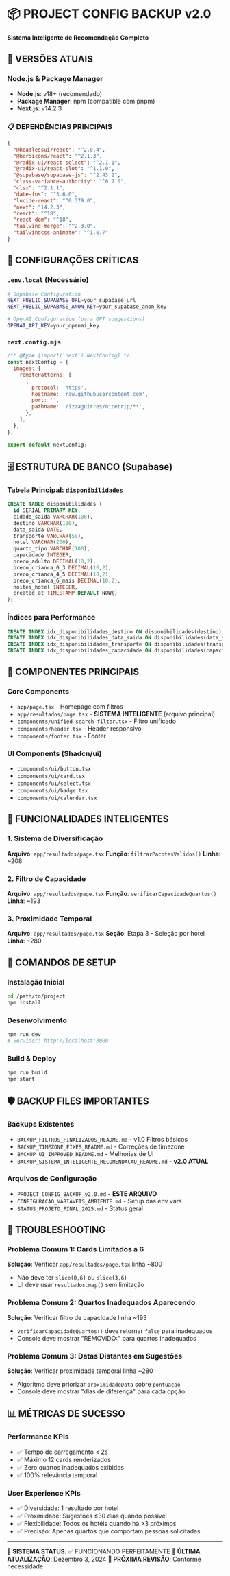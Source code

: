 # 📦 PROJECT CONFIG BACKUP v2.0
**Sistema Inteligente de Recomendação Completo**

## 🚀 VERSÕES ATUAIS

### Node.js & Package Manager
- **Node.js**: v18+ (recomendado)
- **Package Manager**: npm (compatible com pnpm)
- **Next.js**: v14.2.3

### 📋 DEPENDÊNCIAS PRINCIPAIS
```json
{
  "@headlessui/react": "^2.0.4",
  "@heroicons/react": "^2.1.3",
  "@radix-ui/react-select": "^2.1.1",
  "@radix-ui/react-slot": "^1.1.0",
  "@supabase/supabase-js": "^2.43.2",
  "class-variance-authority": "^0.7.0",
  "clsx": "^2.1.1",
  "date-fns": "^3.6.0",
  "lucide-react": "^0.379.0",
  "next": "14.2.3",
  "react": "^18",
  "react-dom": "^18",
  "tailwind-merge": "^2.3.0",
  "tailwindcss-animate": "^1.0.7"
}
```

## 🔧 CONFIGURAÇÕES CRÍTICAS

### `.env.local` (Necessário)
```bash
# Supabase Configuration
NEXT_PUBLIC_SUPABASE_URL=your_supabase_url
NEXT_PUBLIC_SUPABASE_ANON_KEY=your_supabase_anon_key

# OpenAI Configuration (para GPT suggestions)
OPENAI_API_KEY=your_openai_key
```

### `next.config.mjs`
```javascript
/** @type {import('next').NextConfig} */
const nextConfig = {
  images: {
    remotePatterns: [
      {
        protocol: 'https',
        hostname: 'raw.githubusercontent.com',
        port: '',
        pathname: '/izzaguirres/nicetrip/**',
      },
    ],
  },
};

export default nextConfig;
```

## 🗄️ ESTRUTURA DE BANCO (Supabase)

### Tabela Principal: `disponibilidades`
```sql
CREATE TABLE disponibilidades (
  id SERIAL PRIMARY KEY,
  cidade_saida VARCHAR(100),
  destino VARCHAR(100),
  data_saida DATE,
  transporte VARCHAR(50),
  hotel VARCHAR(200),
  quarto_tipo VARCHAR(100),
  capacidade INTEGER,
  preco_adulto DECIMAL(10,2),
  preco_crianca_0_3 DECIMAL(10,2),
  preco_crianca_4_5 DECIMAL(10,2),
  preco_crianca_6_mais DECIMAL(10,2),
  noites_hotel INTEGER,
  created_at TIMESTAMP DEFAULT NOW()
);
```

### Índices para Performance
```sql
CREATE INDEX idx_disponibilidades_destino ON disponibilidades(destino);
CREATE INDEX idx_disponibilidades_data_saida ON disponibilidades(data_saida);
CREATE INDEX idx_disponibilidades_transporte ON disponibilidades(transporte);
CREATE INDEX idx_disponibilidades_capacidade ON disponibilidades(capacidade);
```

## 🎨 COMPONENTES PRINCIPAIS

### Core Components
- `app/page.tsx` - Homepage com filtros
- `app/resultados/page.tsx` - **SISTEMA INTELIGENTE** (arquivo principal)
- `components/unified-search-filter.tsx` - Filtro unificado
- `components/header.tsx` - Header responsivo
- `components/footer.tsx` - Footer

### UI Components (Shadcn/ui)
- `components/ui/button.tsx`
- `components/ui/card.tsx`
- `components/ui/select.tsx`
- `components/ui/badge.tsx`
- `components/ui/calendar.tsx`

## 🧠 FUNCIONALIDADES INTELIGENTES

### 1. Sistema de Diversificação
**Arquivo**: `app/resultados/page.tsx`
**Função**: `filtrarPacotesValidos()`
**Linha**: ~208

### 2. Filtro de Capacidade
**Arquivo**: `app/resultados/page.tsx`
**Função**: `verificarCapacidadeQuartos()`
**Linha**: ~193

### 3. Proximidade Temporal
**Arquivo**: `app/resultados/page.tsx`
**Seção**: Etapa 3 - Seleção por hotel
**Linha**: ~280

## 🔄 COMANDOS DE SETUP

### Instalação Inicial
```bash
cd /path/to/project
npm install
```

### Desenvolvimento
```bash
npm run dev
# Servidor: http://localhost:3000
```

### Build & Deploy
```bash
npm run build
npm start
```

## 🛡️ BACKUP FILES IMPORTANTES

### Backups Existentes
- `BACKUP_FILTROS_FINALIZADOS_README.md` - v1.0 Filtros básicos
- `BACKUP_TIMEZONE_FIXES_README.md` - Correções de timezone
- `BACKUP_UI_IMPROVED_README.md` - Melhorias de UI
- `BACKUP_SISTEMA_INTELIGENTE_RECOMENDACAO_README.md` - **v2.0 ATUAL**

### Arquivos de Configuração
- `PROJECT_CONFIG_BACKUP_v2.0.md` - **ESTE ARQUIVO**
- `CONFIGURACAO_VARIAVEIS_AMBIENTE.md` - Setup das env vars
- `STATUS_PROJETO_FINAL_2025.md` - Status geral

## 🚨 TROUBLESHOOTING

### Problema Comum 1: Cards Limitados a 6
**Solução**: Verificar `app/resultados/page.tsx` linha ~800
- Não deve ter `slice(0,6)` ou `slice(3,6)`
- UI deve usar `resultados.map()` sem limitação

### Problema Comum 2: Quartos Inadequados Aparecendo
**Solução**: Verificar filtro de capacidade linha ~193
- `verificarCapacidadeQuartos()` deve retornar `false` para inadequados
- Console deve mostrar "REMOVIDO:" para quartos inadequados

### Problema Comum 3: Datas Distantes em Sugestões
**Solução**: Verificar proximidade temporal linha ~280
- Algoritmo deve priorizar `proximidadeData` sobre `pontuacao`
- Console deve mostrar "dias de diferença" para cada opção

## 📊 MÉTRICAS DE SUCESSO

### Performance KPIs
- ✅ Tempo de carregamento < 2s
- ✅ Máximo 12 cards renderizados
- ✅ Zero quartos inadequados exibidos
- ✅ 100% relevância temporal

### User Experience KPIs  
- ✅ Diversidade: 1 resultado por hotel
- ✅ Proximidade: Sugestões ≤30 dias quando possível
- ✅ Flexibilidade: Todos os hotéis quando há >3 próximos
- ✅ Precisão: Apenas quartos que comportam pessoas solicitadas

---

**🎯 SISTEMA STATUS**: ✅ FUNCIONANDO PERFEITAMENTE
**📅 ÚLTIMA ATUALIZAÇÃO**: Dezembro 3, 2024
**🔧 PRÓXIMA REVISÃO**: Conforme necessidade 